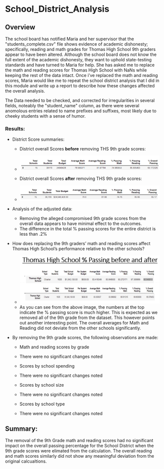 # School_District_Analysis

## Overview 

The school board has notified Maria and her supervisor that the 
"students_complete.csv" file shows evidence of academic dishonesty;
specifically, reading and math grades for Thomas High School 9th graders
appear to have been altered.  Although the school board does not know the full 
extent of the academic dishonesty, they want to uphold state-testing standards 
and have turned to Maria for help. She has asked me to replace the math and reading
scores for Thomas High School with NaNs while keeping the rest of the data intact.
Once i’ve replaced the math and reading scores, Maria would like me to repeat the 
school district analysis that I did in this module and write up a report to describe
how these changes affected the overall analysis.

The Data needed to be checked, and corrected for irregularities in several fields, noteably the "student_name" column, as there were several anomolous entries related to name prefixes and suffixes, most likely due to cheeky students with a sense of humor.

### Results:

* District Score summaries:

   * District overall Scores **before** removing THS 9th grade scores:
   * ![Scores_Before](/resources/District_overall_before.PNG)

   * District overall Scores **after** removing THS 9th grade scores:
   * ![Scores_After](/resources/District_overall_after.PNG)

* Analysis of the adjusted data:
  * Removing the alleged compromised 9th grade scores from the overall data appears to have minimal effect to the outcomes.
  * The difference in the total % passing scores for the entire district is less than .2%
  

* How does replacing the 9th graders’ math and reading scores affect Thomas High School’s performance relative to the other schools?
  * ![THS_before_after](/resources/before_after.PNG)
   * As you can see from the above image, the numbers at the top indicate the % passing score is much higher.  This is expected as we removed all of the 9th grade from the dataset.  This however points out another interesting point.  The overall averages for Math and Reading did not deviate from the other schools significantly.
  
* By removing the 9th grade scores, the following observations are made:

  * Math and reading scores by grade
  *   There were no significant changes noted
    
  * Scores by school spending
  *   There were no significant changes noted

  * Scores by school size
  *   There were no significant changes noted

  * Scores by school type
  *   There were no significant changes noted


## Summary:

The removal of the 9th Grade math and reading scores had no significant impact on the overall passing percentage for the School District when the 9th grade scores were elimated from the calculation.  The overall reading and math scores similarly did not show any meaningful deviation from the original calcualtions.
